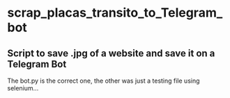 # scrap_placas_transito_to_Telegram_bot

## Script to save .jpg of a website and save it on a Telegram Bot
The bot.py is the correct one, the other was just a testing file using selenium...

